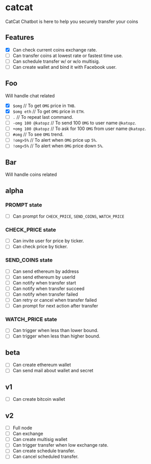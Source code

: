 # catcat
CatCat Chatbot is here to help you securely transfer your coins

## Features
- [x] Can check current coins exchange rate.
- [ ] Can transfer coins at lowest rate or fastest time use.
- [ ] Can schedule transfer w/ or w/o multisig.
- [ ] Can create wallet and bind it with Facebook user.

## Foo
Will handle chat related
- [x] `$omg`             // To get `OMG` price in `THB`.
- [x] `$omg eth`         // To get `OMG` price in `ETH`.
- [ ] `.`                // To repeat last command.
- [ ] `-omg 100 @katopz` // To send 100 `OMG` to user name `@katopz`.
- [ ] `+omg 100 @katopz` // To ask for 100 `OMG` from user name `@katopz`.
- [ ] `#omg`             // To see `OMG` trend.
- [ ] `!omg>5%`          // To alert when `OMG` price up `5%`.
- [ ] `!omg<5%`          // To alert when `OMG` price down `5%`.

## Bar
Will handle coins related

## alpha
### PROMPT state
- [ ] Can prompt for `CHECK_PRICE`, `SEND_COINS`, `WATCH_PRICE`

### CHECK_PRICE state
- [ ] Can invite user for price by ticker.
- [ ] Can check price by ticker.

### SEND_COINS state
- [ ] Can send ethereum by address
- [ ] Can send ethereum by userId
- [ ] Can notify when transfer start
- [ ] Can notify when transfer succeed
- [ ] Can notify when transfer failed
- [ ] Can retry or cancel when transfer failed
- [ ] Can prompt for next action after transfer  

### WATCH_PRICE state
- [ ] Can trigger when less than lower bound.
- [ ] Can trigger when less than higher bound.

## beta
- [ ] Can create ethereum wallet
- [ ] Can send mail about wallet and secret

## v1
- [ ] Can create bitcoin wallet

## v2
- [ ] Full node
- [ ] Can exchange
- [ ] Can create multisig wallet
- [ ] Can trigger transfer when low exchange rate.
- [ ] Can create schedule transfer.
- [ ] Can cancel scheduled transfer. 